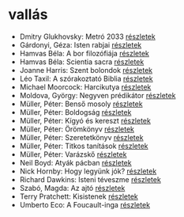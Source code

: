 # vallás

- Dmitry Glukhovsky: Metró 2033 [részletek](_details/%7Bopf.creator%7D.md#id_482)
- Gárdonyi, Géza: Isten rabjai [részletek](_details/%7Bopf.creator%7D.md#id_619)
- Hamvas Béla: A bor filozófiája [részletek](_details/%7Bopf.creator%7D.md#id_776)
- Hamvas Béla: Scientia sacra [részletek](_details/%7Bopf.creator%7D.md#id_777)
- Joanne Harris: Szent bolondok [részletek](_details/%7Bopf.creator%7D.md#id_1120)
- Léo Taxil: A szórakoztató Biblia [részletek](_details/%7Bopf.creator%7D.md#id_950)
- Michael Moorcock: Harcikutya [részletek](_details/%7Bopf.creator%7D.md#id_525)
- Moldova, György: Negyven prédikátor [részletek](_details/%7Bopf.creator%7D.md#id_1405)
- Müller, Péter: Benső mosoly [részletek](_details/%7Bopf.creator%7D.md#id_111)
- Müller, Péter: Boldogság [részletek](_details/%7Bopf.creator%7D.md#id_112)
- Müller, Péter: Kígyó és kereszt [részletek](_details/%7Bopf.creator%7D.md#id_113)
- Müller, Péter: Örömkönyv [részletek](_details/%7Bopf.creator%7D.md#id_110)
- Müller, Péter: Szeretetkönyv [részletek](_details/%7Bopf.creator%7D.md#id_115)
- Müller, Péter: Titkos tanítások [részletek](_details/%7Bopf.creator%7D.md#id_116)
- Müller, Péter: Varázskő [részletek](_details/%7Bopf.creator%7D.md#id_117)
- Neil Boyd: Atyák pácban [részletek](_details/%7Bopf.creator%7D.md#id_923)
- Nick Hornby: Hogy legyünk jók? [részletek](_details/%7Bopf.creator%7D.md#id_304)
- Richard Dawkins: Isteni téveszme [részletek](_details/%7Bopf.creator%7D.md#id_363)
- Szabó, Magda: Az ajtó [részletek](_details/%7Bopf.creator%7D.md#id_1357)
- Terry Pratchett: Kisistenek [részletek](_details/%7Bopf.creator%7D.md#id_761)
- Umberto Eco: A Foucault-inga [részletek](_details/%7Bopf.creator%7D.md#id_1024)